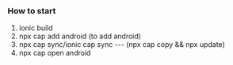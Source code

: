 ### How to start ###
  1. ionic build
  2. npx cap add android (to add android)
  3. npx cap sync/ionic cap sync --- (npx cap copy && npx update)
  4. npx cap open android

